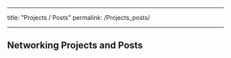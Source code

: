 ---
title: "Projects / Posts"
permalink: /Projects_posts/

----

## Networking Projects and Posts



